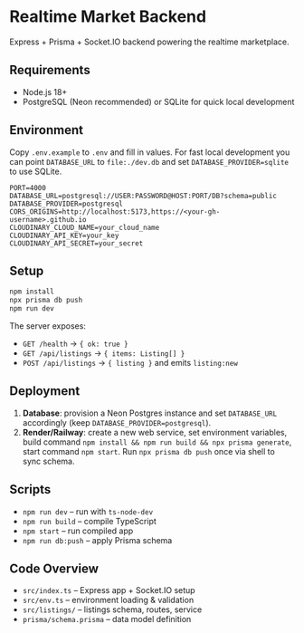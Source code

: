 # Realtime Market Backend

Express + Prisma + Socket.IO backend powering the realtime marketplace.

## Requirements

- Node.js 18+
- PostgreSQL (Neon recommended) or SQLite for quick local development

## Environment

Copy `.env.example` to `.env` and fill in values. For fast local development you can point `DATABASE_URL` to `file:./dev.db` and set `DATABASE_PROVIDER=sqlite` to use SQLite.

```
PORT=4000
DATABASE_URL=postgresql://USER:PASSWORD@HOST:PORT/DB?schema=public
DATABASE_PROVIDER=postgresql
CORS_ORIGINS=http://localhost:5173,https://<your-gh-username>.github.io
CLOUDINARY_CLOUD_NAME=your_cloud_name
CLOUDINARY_API_KEY=your_key
CLOUDINARY_API_SECRET=your_secret
```

## Setup

```bash
npm install
npx prisma db push
npm run dev
```

The server exposes:

- `GET /health` → `{ ok: true }`
- `GET /api/listings` → `{ items: Listing[] }`
- `POST /api/listings` → `{ listing }` and emits `listing:new`

## Deployment

1. **Database**: provision a Neon Postgres instance and set `DATABASE_URL` accordingly (keep `DATABASE_PROVIDER=postgresql`).
2. **Render/Railway**: create a new web service, set environment variables, build command `npm install && npm run build && npx prisma generate`, start command `npm start`. Run `npx prisma db push` once via shell to sync schema.

## Scripts

- `npm run dev` – run with `ts-node-dev`
- `npm run build` – compile TypeScript
- `npm start` – run compiled app
- `npm run db:push` – apply Prisma schema

## Code Overview

- `src/index.ts` – Express app + Socket.IO setup
- `src/env.ts` – environment loading & validation
- `src/listings/` – listings schema, routes, service
- `prisma/schema.prisma` – data model definition
